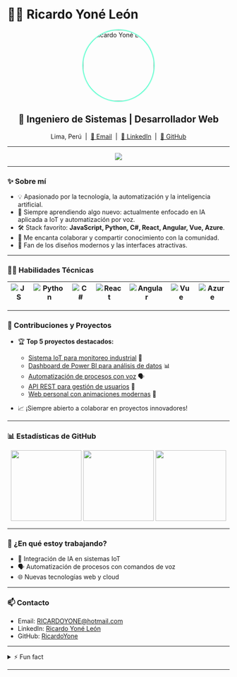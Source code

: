# 👨‍💻 Ricardo Yoné León

<div align="center">
  <img src="https://media.licdn.com/dms/image/v2/D4E03AQGgc2-bWapRmg/profile-displayphoto-shrink_800_800/B4EZVOnI_4GwAc-/0/1740780638549?e=1758153600&v=beta&t=0wBrUrPixU7Yg-KakH_PGLVCog4Vd2xnMWRcZygfLDQ" alt="Ricardo Yoné León" width="160" style="border-radius:50%;box-shadow:0 4px 16px #0003;animation: pulse 2s infinite;" />
  
  <h2>🚀 Ingeniero de Sistemas | Desarrollador Web</h2>
  <p>Lima, Perú &nbsp;|&nbsp; <a href="mailto:RICARDOYONE@hotmail.com">📧 Email</a> &nbsp;|&nbsp; <a href="https://www.linkedin.com/in/ricardo-yon%C3%A9-le%C3%B3n-688762225/">🔗 LinkedIn</a> &nbsp;|&nbsp; <a href="https://github.com/RicardoYone">🐙 GitHub</a></p>
</div>

---

<div align="center">
  <img src="https://readme-typing-svg.demolab.com?font=Fira+Code&weight=500&size=22&pause=1000&color=00FFB3&center=true&vCenter=true&width=450&lines=Bienvenido+a+mi+GitHub!;Desarrollador+Full+Stack;Apasionado+por+la+IA+y+el+IoT;Siempre+aprendiendo+nuevas+tecnolog%C3%ADas"/>
</div>

---

### ✨ Sobre mí

- 💡 Apasionado por la tecnología, la automatización y la inteligencia artificial.
- 🌱 Siempre aprendiendo algo nuevo: actualmente enfocado en IA aplicada a IoT y automatización por voz.
- 🛠️ Stack favorito: **JavaScript, Python, C#, React, Angular, Vue, Azure**.
- 🤝 Me encanta colaborar y compartir conocimiento con la comunidad.
- 🎨 Fan de los diseños modernos y las interfaces atractivas.

---

### 🧑‍💻 Habilidades Técnicas

<div align="center">

| ![JS](https://img.shields.io/badge/-JavaScript-F7DF1E?logo=javascript&logoColor=black&style=flat) | ![Python](https://img.shields.io/badge/-Python-3776AB?logo=python&logoColor=white&style=flat) | ![C#](https://img.shields.io/badge/-C%23-239120?logo=c-sharp&logoColor=white&style=flat) | ![React](https://img.shields.io/badge/-React-61DAFB?logo=react&logoColor=black&style=flat) | ![Angular](https://img.shields.io/badge/-Angular-DD0031?logo=angular&logoColor=white&style=flat) | ![Vue](https://img.shields.io/badge/-Vue-4FC08D?logo=vue.js&logoColor=white&style=flat) | ![Azure](https://img.shields.io/badge/-Azure-0078D4?logo=microsoftazure&logoColor=white&style=flat) |
| :-----------------------------------------------------------------------------------------------: | :-------------------------------------------------------------------------------------------: | :--------------------------------------------------------------------------------------: | :----------------------------------------------------------------------------------------: | :----------------------------------------------------------------------------------------------: | :-------------------------------------------------------------------------------------: | :-------------------------------------------------------------------------------------------------: |

</div>

---

### 🌟 Contribuciones y Proyectos

- 🏆 **Top 5 proyectos destacados:**

  - [Sistema IoT para monitoreo industrial](https://github.com/RicardoYone) 🚦
  - [Dashboard de Power BI para análisis de datos](https://github.com/RicardoYone) 📊
  - [Automatización de procesos con voz](https://github.com/RicardoYone) 🗣️
  - [API REST para gestión de usuarios](https://github.com/RicardoYone) 🔗
  - [Web personal con animaciones modernas](https://github.com/RicardoYone) 🎨

- 📈 ¡Siempre abierto a colaborar en proyectos innovadores!

---

### 📊 Estadísticas de GitHub

<div align="center">
  <img src="https://github-readme-stats.vercel.app/api?username=RicardoYone&show_icons=true&theme=radical" height="160" />
  <img src="https://github-readme-streak-stats.herokuapp.com/?user=RicardoYone&theme=radical" height="160" />
  <img src="https://github-profile-summary-cards.vercel.app/api/cards/profile-details?username=RicardoYone&theme=radical" height="160" />
</div>

---

### 🚀 ¿En qué estoy trabajando?

- 🤖 Integración de IA en sistemas IoT
- 🗣️ Automatización de procesos con comandos de voz
- 🌐 Nuevas tecnologías web y cloud

---

### 📫 Contacto

- Email: [RICARDOYONE@hotmail.com](mailto:RICARDOYONE@hotmail.com)
- LinkedIn: [Ricardo Yoné León](https://www.linkedin.com/in/ricardo-yon%C3%A9-le%C3%B3n-688762225/)
- GitHub: [RicardoYone](https://github.com/RicardoYone)

---

<details>
  <summary>⚡ Fun fact</summary>
  <blockquote>
    ¡Siempre busco aprender algo nuevo cada día y compartirlo con mi equipo!<br>
    <img src="https://media.giphy.com/media/3o7aD2saalBwwftBIY/giphy.gif" width="120" />
  </blockquote>
</details>

---

<!-- Animación CSS para la imagen de perfil (solo visible en algunos visores) -->
<style>
@keyframes pulse {
  0% { box-shadow: 0 0 0 0 #00FFB3; }
  70% { box-shadow: 0 0 20px 10px #00FFB3; }
  100% { box-shadow: 0 0 0 0 #00FFB3; }
}
</style>
